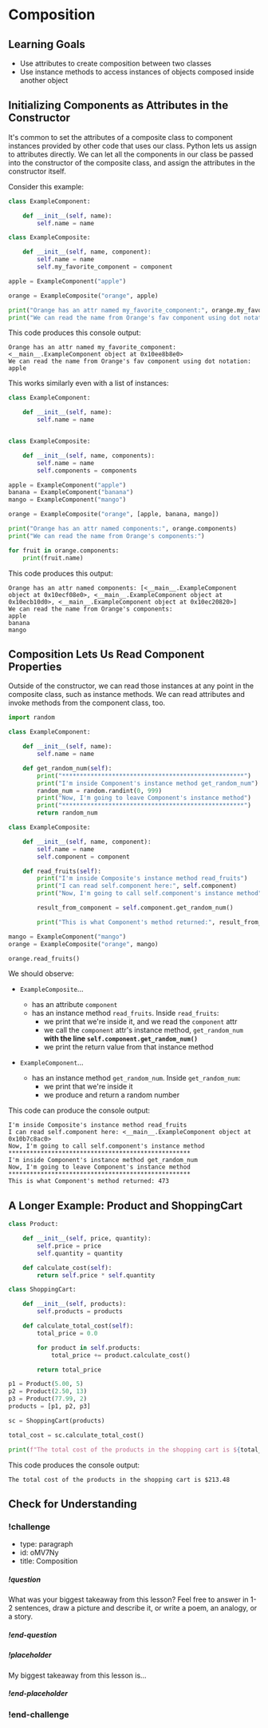 # Composition

## Learning Goals

- Use attributes to create composition between two classes
- Use instance methods to access instances of objects composed inside another object

## Initializing Components as Attributes in the Constructor

It's common to set the attributes of a composite class to component instances provided by other code that uses our class. Python lets us assign to attributes directly. We can let all the components in our class be passed into the constructor of the composite class, and assign the attributes in the constructor itself.

Consider this example:

```python
class ExampleComponent:

    def __init__(self, name):
        self.name = name

class ExampleComposite:

    def __init__(self, name, component):
        self.name = name
        self.my_favorite_component = component
```

```python
apple = ExampleComponent("apple")

orange = ExampleComposite("orange", apple)

print("Orange has an attr named my_favorite_component:", orange.my_favorite_component)
print("We can read the name from Orange's fav component using dot notation:", orange.my_favorite_component.name)
```

This code produces this console output:

```
Orange has an attr named my_favorite_component: <__main__.ExampleComponent object at 0x10ee8b8e0>
We can read the name from Orange's fav component using dot notation: apple
```

This works similarly even with a list of instances:

```python
class ExampleComponent:

    def __init__(self, name):
        self.name = name


class ExampleComposite:

    def __init__(self, name, components):
        self.name = name
        self.components = components
```

```python
apple = ExampleComponent("apple")
banana = ExampleComponent("banana")
mango = ExampleComponent("mango")

orange = ExampleComposite("orange", [apple, banana, mango])

print("Orange has an attr named components:", orange.components)
print("We can read the name from Orange's components:")

for fruit in orange.components:
    print(fruit.name)
```

This code produces this output:

```
Orange has an attr named components: [<__main__.ExampleComponent object at 0x10ecf08e0>, <__main__.ExampleComponent object at 0x10ecb10d0>, <__main__.ExampleComponent object at 0x10ec20820>]
We can read the name from Orange's components:
apple
banana
mango
```

## Composition Lets Us Read Component Properties

Outside of the constructor, we can read those instances at any point in the composite class, such as instance methods. We can read attributes and invoke methods from the component class, too.

```python
import random

class ExampleComponent:

    def __init__(self, name):
        self.name = name

    def get_random_num(self):
        print("***************************************************")
        print("I'm inside Component's instance method get_random_num")
        random_num = random.randint(0, 999)
        print("Now, I'm going to leave Component's instance method")
        print("***************************************************")
        return random_num

class ExampleComposite:

    def __init__(self, name, component):
        self.name = name
        self.component = component

    def read_fruits(self):
        print("I'm inside Composite's instance method read_fruits")
        print("I can read self.component here:", self.component)
        print("Now, I'm going to call self.component's instance method")

        result_from_component = self.component.get_random_num()

        print("This is what Component's method returned:", result_from_component)
```

```python
mango = ExampleComponent("mango")
orange = ExampleComposite("orange", mango)

orange.read_fruits()
```

We should observe:

- `ExampleComposite`...

  - has an attribute `component`
  - has an instance method `read_fruits`. Inside `read_fruits`:
    - we print that we're inside it, and we read the `component` attr
    - we call the `component` attr's instance method, `get_random_num` **with the line `self.component.get_random_num()`**
    - we print the return value from that instance method

- `ExampleComponent`...
  - has an instance method `get_random_num`. Inside `get_random_num`:
    - we print that we're inside it
    - we produce and return a random number

This code can produce the console output:

```
I'm inside Composite's instance method read_fruits
I can read self.component here: <__main__.ExampleComponent object at 0x10b7c8ac0>
Now, I'm going to call self.component's instance method
***************************************************
I'm inside Component's instance method get_random_num
Now, I'm going to leave Component's instance method
***************************************************
This is what Component's method returned: 473
```

## A Longer Example: Product and ShoppingCart

```python
class Product:

    def __init__(self, price, quantity):
        self.price = price
        self.quantity = quantity

    def calculate_cost(self):
        return self.price * self.quantity

class ShoppingCart:

    def __init__(self, products):
        self.products = products

    def calculate_total_cost(self):
        total_price = 0.0

        for product in self.products:
            total_price += product.calculate_cost()

        return total_price
```

```python
p1 = Product(5.00, 5)
p2 = Product(2.50, 13)
p3 = Product(77.99, 2)
products = [p1, p2, p3]

sc = ShoppingCart(products)

total_cost = sc.calculate_total_cost()

print(f"The total cost of the products in the shopping cart is ${total_cost}")
```

This code produces the console output:

```
The total cost of the products in the shopping cart is $213.48
```

## Check for Understanding

<!-- Question Takeaway -->
<!-- prettier-ignore-start -->
### !challenge
* type: paragraph
* id: oMV7Ny
* title: Composition
##### !question

What was your biggest takeaway from this lesson? Feel free to answer in 1-2 sentences, draw a picture and describe it, or write a poem, an analogy, or a story.

##### !end-question
##### !placeholder

My biggest takeaway from this lesson is...

##### !end-placeholder
### !end-challenge
<!-- prettier-ignore-end -->